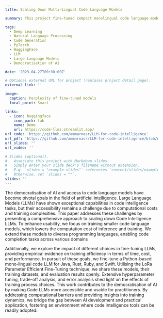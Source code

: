 ```yaml
---
title: Scaling Down Multi-Lingual Code Language Models

summary: This project fine-tuned compact monolingual code language models to new programming languages using efficient techniques, with the goal of expanding capabilities and accessibility of code intelligence tools. The work shares insights from optimizing training efficiency and makes models/datasets publicly available to further AI democratization.

tags:
  - Deep Learning
  - Natural Language Processing
  - Code Generation
  - PyTorch
  - HuggingFace
  - LLM
  - Large Language Models
  - Democratisation of AI

date: '2023-04-27T00:00:00Z'

# Optional external URL for project (replaces project detail page).
external_link: ''

image:
  caption: Perplexity of fine-tuned models
  focal_point: Smart

links:
  - icon: huggingface
    icon_pack: fab
    name: Demo
    url: https://code-llms.streamlit.app/
url_code: 'https://github.com/ammarnasr/LLM-for-code-intelligence'
url_pdf: 'https://github.com/ammarnasr/LLM-for-code-intelligence/blob/main/ammar_dissertation.pdf'
url_slides: ''
url_video: ''

# Slides (optional).
#   Associate this project with Markdown slides.
#   Simply enter your slide deck's filename without extension.
#   E.g. `slides = "example-slides"` references `content/slides/example-slides.md`.
#   Otherwise, set `slides = ""`.
slides: ''
---
```


The democratisation of AI and access to code language models have become pivotal goals in the field of artificial intelligence. Large Language Models (LLMs) have shown exceptional capabilities in code intelligence tasks, but their accessibility remains a challenge due to computational costs and training complexities. This paper addresses these challenges by presenting a comprehensive approach to scaling down Code Intelligence LLMs. To enhance usability, we focus on training smaller code language models, which lowers the computation cost of inference and training. We extend these models to diverse programming languages, enabling code completion tasks across various domains 

Additionally, we explore the impact of different choices in fine-tuning LLMs, providing empirical evidence on training efficiency in terms of time, cost, and performance. In pursuit of these goals, we fine-tune a Python-based mono-lingual code LLM for Java, Rust, Ruby, and Swift. Utilising the LoRa Parameter Efficient Fine-Tuning technique, we share these models, their training datasets, and evaluation results openly. Extensive hyperparameter tuning, trade-off analysis, and error analysis shed light on the effects of training process choices. This work contributes to the democratisation of AI by making Code LLMs more accessible and usable for practitioners. By addressing computational barriers and providing insights into training dynamics, we bridge the gap between AI development and practical application, fostering an environment where code intelligence tools can be readily adopted.

